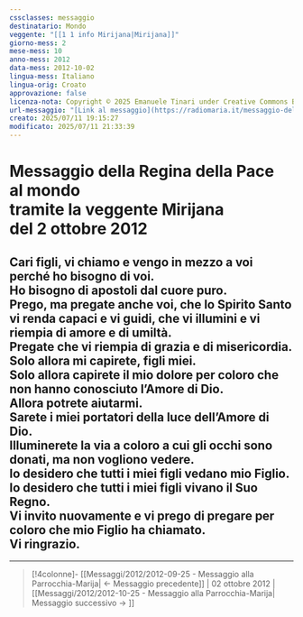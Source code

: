 ```yaml
---
cssclasses: messaggio
destinatario: Mondo
veggente: "[[1 1 info Mirijana|Mirijana]]"
giorno-mess: 2
mese-mess: 10
anno-mess: 2012
data-mess: 2012-10-02
lingua-mess: Italiano
lingua-orig: Croato
approvazione: false
licenza-nota: Copyright © 2025 Emanuele Tinari under Creative Commons BY-NC-SA 4.0 https://creativecommons.org/licenses/by-nc-sa/4.0/
url-messaggio: "[Link al messaggio](https://radiomaria.it/messaggio-del-2-ottobre-2012/)"
creato: 2025/07/11 19:15:27
modificato: 2025/07/11 21:33:39
---
```


# Messaggio della Regina della Pace<br>al mondo<br>tramite la veggente Mirijana<br>del 2 ottobre 2012

## Cari figli, vi chiamo e vengo in mezzo a voi perché ho bisogno di voi.<br>Ho bisogno di apostoli dal cuore puro.<br>Prego, ma pregate anche voi, che lo Spirito Santo vi renda capaci e vi guidi, che vi illumini e vi riempia di amore e di umiltà.<br>Pregate che vi riempia di grazia e di misericordia.<br>Solo allora mi capirete, figli miei.<br>Solo allora capirete il mio dolore per coloro che non hanno conosciuto l’Amore di Dio.<br>Allora potrete aiutarmi.<br>Sarete i miei portatori della luce dell’Amore di Dio.<br>Illuminerete la via a coloro a cui gli occhi sono donati, ma non vogliono vedere.<br>Io desidero che tutti i miei figli vedano mio Figlio.<br>Io desidero che tutti i miei figli vivano il Suo Regno.<br>Vi invito nuovamente e vi prego di pregare per coloro che mio Figlio ha chiamato.<br>Vi ringrazio.

***

> [!4colonne]- [[Messaggi/2012/2012-09-25 - Messaggio alla Parrocchia-Marija| ← Messaggio precedente]] | 02 ottobre 2012 | [[Messaggi/2012/2012-10-25 - Messaggio alla Parrocchia-Marija| Messaggio successivo → ]]
